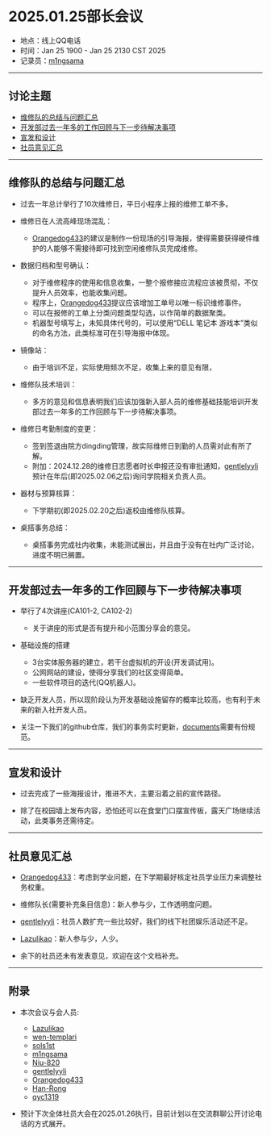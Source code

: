 # 2025.01.25部长会议

* 地点：线上QQ电话  
* 时间：Jan 25 1900 - Jan 25 2130 CST 2025
* 记录员：[m1ngsama](https://github.com/m1ngsama)

___

## 讨论主题 

- [维修队的总结与问题汇总](##维修队的总结与问题汇总)
- [开发部过去一年多的工作回顾与下一步待解决事项](##开发部过去一年多的工作回顾与下一步待解决事项)
- [宣发和设计](##宣发和设计)
- [社员意见汇总](##社员意见汇总)

---

## 维修队的总结与问题汇总

- 过去一年总计举行了10次维修日，平日小程序上报的维修工单不多。

- 维修日在人流高峰现场混乱：
    * [Orangedog433](https://github.com/Orangedog433)的建议是制作一份现场的引导海报，使得需要获得硬件维护的人能够不需接待即可找到空闲维修队员完成维修。

- 数据归档和型号确认：
    * 对于维修程序的使用和信息收集，一整个报修接应流程应该被贯彻，不仅提升人员效率，也能收集问题。
    * 程序上，[Orangedog433](https://github.com/Orangedog433)提议应该增加工单号以唯一标识维修事件。
    * 可以在报修的工单上分类问题类型勾选，以作简单的数据聚类。
    * 机器型号填写上，未知具体代号的，可以使用“DELL 笔记本 游戏本”类似的命名方法，此类标准可在引导海报中体现。

- 镜像站：
    * 由于培训不足，实际使用频次不足，收集上来的意见有限，

- 维修队技术培训：
    * 多方的意见和信息表明我们应该加强新入部人员的维修基础技能培训开发部过去一年多的工作回顾与下一步待解决事项。

- 维修日考勤制度的变更：
    * 签到签退由院方dingding管理，故实际维修日到勤的人员需对此有所了解。
    * 附加：2024.12.28的维修日志愿者时长申报还没有审批通知，[gentlelyyli](https://github.com/gentlelyyli)预计在年后(即2025.02.06之后)询问学院相关负责人员。

- 器材与预算核算：
    * 下学期初(即2025.02.20之后)返校由维修队核算。

- 桌搭事务总结：
    * 桌搭事务完成社内收集，未能测试展出，并且由于没有在社内广泛讨论，进度不明已搁置。

---

## 开发部过去一年多的工作回顾与下一步待解决事项

- 举行了4次讲座(CA101-2, CA102-2)
    * 关于讲座的形式是否有提升和小范围分享会的意见。

- 基础设施的搭建
    * 3台实体服务器的建立，若干台虚拟机的开设(开发调试用)。
    * 公网网站的建设，使得分享我们的社区变得简单。
    * 一些软件项目的迭代(QQ机器人)。

- 缺乏开发人员，所以现阶段认为开发基础设施留存的概率比较高，也有利于未来的新入社开发人员。

- 关注一下我们的github仓库，我们的事务实时更新，[documents](https://github.com/nbtca/documents/issues/15)需要有份规范。

---

## 宣发和设计

- 过去完成了一些海报设计，推进不大，主要沿着之前的宣传路径。

- 除了在校园墙上发布内容，恐怕还可以在食堂门口摆宣传板，露天广场继续活动，此类事务还需待定。


---

## 社员意见汇总

- [Orangedog433](https://github.com/Orangedog433)：考虑到学业问题，在下学期最好核定社员学业压力来调整社务权重。

- 维修队长(需要补充条目信息)：新人参与少，工作透明度问题。

- [gentlelyyli](https://github.com/gentlelyyli)：社员人数扩充一些比较好，我们的线下社团娱乐活动还不足。

- [Lazulikao](https://github.com/Lazulikao)：新人参与少，人少。

- 余下的社员还未有发表意见，欢迎在这个文档补充。

___

## 附录

- 本次会议与会人员:
    * [Lazulikao](https://github.com/Lazulikao)
    * [wen-templari](https://github.com/wen-templari)
    * [sols1st](https://github.com/sols1st)
    * [m1ngsama](https://github.com/m1ngsama)
    * [Niu-820](https://github.com/Niu-820)
    * [gentlelyyli](https://github.com/gentlelyyli)
    * [Orangedog433](https://github.com/Orangedog433)
    * [Han-Rong](https://github.com/Han-Rong)
    * [qyc1319](https://github.com/qyc1319)

- 预计下次全体社员大会在2025.01.26执行，目前计划以在交流群聊公开讨论电话的方式展开。


